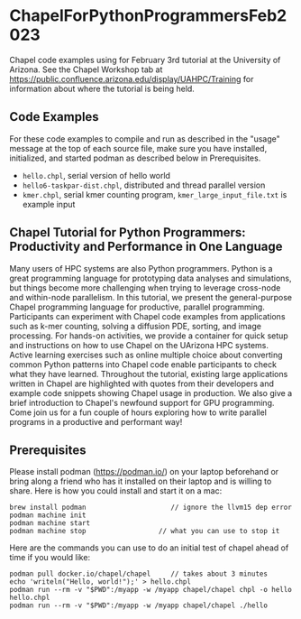 # ChapelForPythonProgrammersFeb2023

Chapel code examples using for February 3rd tutorial at the University of Arizona.
See the Chapel Workshop tab at https://public.confluence.arizona.edu/display/UAHPC/Training for information about
where the tutorial is being held.

## Code Examples

For these code examples to compile and run as described in the "usage" message at the
top of each source file, make sure you have installed, initialized, and started
podman as described below in Prerequisites.

* `hello.chpl`, serial version of hello world
* `hello6-taskpar-dist.chpl`, distributed and thread parallel version
* `kmer.chpl`, serial kmer counting program, `kmer_large_input_file.txt` is example input

## Chapel Tutorial for Python Programmers: Productivity and Performance in One Language

Many users of HPC systems are also Python programmers. Python is a great programming language for prototyping data analyses and simulations, but things become more challenging when trying to leverage cross-node and within-node parallelism. In this tutorial, we present the general-purpose Chapel programming language for productive, parallel programming. Participants can experiment with Chapel code examples from applications such as k-mer counting, solving a diffusion PDE, sorting, and image processing. For hands-on activities, we provide a container for quick setup and instructions on how to use Chapel on the UArizona HPC systems. Active learning exercises such as online multiple choice about converting common Python patterns into Chapel code enable participants to check what they have learned. Throughout the tutorial, existing large applications written in Chapel are highlighted with quotes from their developers and example code snippets showing Chapel usage in production.  We also give a brief introduction to Chapel's newfound support for GPU programming. Come join us for a fun couple of hours exploring how to write parallel programs in a productive and performant way!

## Prerequisites

Please install podman (https://podman.io/) on your laptop beforehand or bring along a friend who has it installed on their laptop and is willing to share.  Here is how you could install and start it on a mac:

    brew install podman                     // ignore the llvm15 dep error
    podman machine init
    podman machine start
    podman machine stop                  // what you can use to stop it

Here are the commands you can use to do an initial test of chapel ahead of time if you would like:

    podman pull docker.io/chapel/chapel     // takes about 3 minutes
    echo 'writeln("Hello, world!");' > hello.chpl
    podman run --rm -v "$PWD":/myapp -w /myapp chapel/chapel chpl -o hello hello.chpl
    podman run --rm -v "$PWD":/myapp -w /myapp chapel/chapel ./hello
